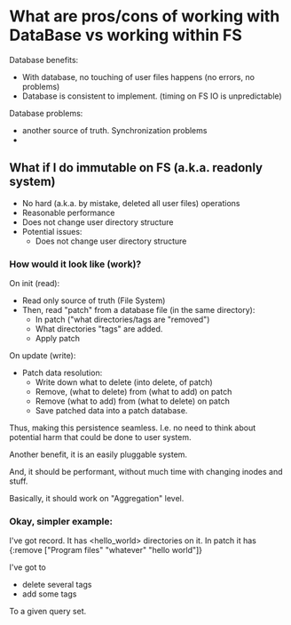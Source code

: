 # What are pros/cons of working with DataBase vs working within FS

Database benefits:
* With database, no touching of user files happens (no errors, no problems)
* Database is consistent to implement. (timing on FS IO is unpredictable)

Database problems:
  * another source of truth. Synchronization problems
  * 
  
## What if I do immutable on FS (a.k.a. readonly system)
* No hard (a.k.a. by mistake, deleted all user files) operations
* Reasonable performance 
* Does not change user directory structure
* Potential issues:
  * Does not change user directory structure
  
### How would it look like (work)? 
On init (read):
* Read only source of truth (File System)
* Then, read "patch" from a database file (in the same directory): 
  * In patch ("what directories/tags are "removed")
  * What directories "tags" are added.
  * Apply patch
  
On update (write):
  * Patch data resolution:
    * Write down what to delete (into delete, of patch)
    * Remove, (what to delete) from (what to add) on patch
    * Remove (what to add) from (what to delete) on patch
    * Save patched data into a patch database.
    
Thus, making this persistence seamless. I.e. no need to think 
about potential harm that could be done to user system. 

Another benefit, it is an easily pluggable system. 

And, it should be performant, without much time with changing inodes and stuff.

Basically, it should work on "Aggregation" level. 

### Okay, simpler example:

I've got record. 
It has <Program files> <dacha> <hello_world> directories on it. 
In patch it has {:remove ["Program files" "whatever" "hello world"]}

I've got to 
* delete several tags
* add some tags

To a given query set. 


